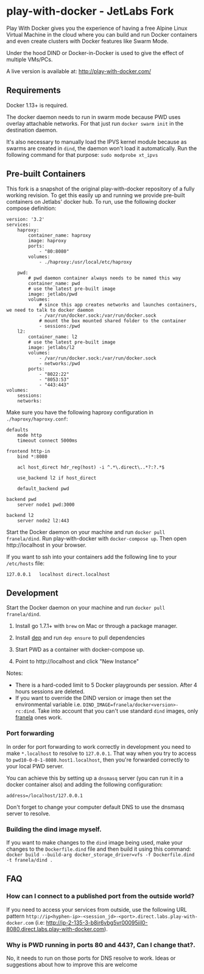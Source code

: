 # play-with-docker - JetLabs Fork

Play With Docker gives you the experience of having a free Alpine Linux Virtual Machine in the cloud
where you can build and run Docker containers and even create clusters with Docker features like Swarm Mode.

Under the hood DIND or Docker-in-Docker is used to give the effect of multiple VMs/PCs.

A live version is available at: http://play-with-docker.com/

## Requirements

Docker 1.13+ is required. 

The docker daemon needs to run in swarm mode because PWD uses overlay attachable networks. For that
just run  `docker swarm init` in the destination daemon.

It's also necessary to manually load the IPVS kernel module because as swarms are created in `dind`, 
the daemon won't load it automatically. Run the following command for that purpose: `sudo modprobe xt_ipvs`


## Pre-built Containers

This fork is a snapshot of the original play-with-docker repository of a fully working revision. To get this easily up and running we provide pre-built containers on Jetlabs' docker hub. To run, use the following docker compose definition:

```
version: '3.2'
services:
    haproxy:
        container_name: haproxy
        image: haproxy
        ports:
            - "80:8080"
        volumes:
            - ./haproxy:/usr/local/etc/haproxy
            
    pwd:
        # pwd daemon container always needs to be named this way
        container_name: pwd
        # use the latest pre-built image
        image: jetlabs/pwd
        volumes:
            # since this app creates networks and launches containers, we need to talk to docker daemon
            - /var/run/docker.sock:/var/run/docker.sock
            # mount the box mounted shared folder to the container
            - sessions:/pwd
    l2:
        container_name: l2
        # use the latest pre-built image
        image: jetlabs/l2
        volumes:
            - /var/run/docker.sock:/var/run/docker.sock
            - networks:/pwd
        ports:
            - "8022:22"
            - "8053:53"
            - "443:443"
volumes:
    sessions:
    networks:
```

Make sure you have the following haproxy configuration in `./haproxy/haproxy.conf`:
```
defaults
    mode http
    timeout connect 5000ms

frontend http-in
    bind *:8080

    acl host_direct hdr_reg(host) -i ^.*\.direct\..*?:?.*$

    use_backend l2 if host_direct

    default_backend pwd 

backend pwd
    server node1 pwd:3000

backend l2
    server node2 l2:443
```

Start the Docker daemon on your machine and run `docker pull franela/dind`. Run play-with-docker with `docker-compose up`. Then open http://localhost in your browser. 

If you want to ssh into your containers add the following line to your `/etc/hosts` file:

```
127.0.0.1   localhost direct.localhost
```

## Development

Start the Docker daemon on your machine and run `docker pull franela/dind`. 

1) Install go 1.7.1+ with `brew` on Mac or through a package manager.

2) Install [dep](https://github.com/golang/dep) and run `dep ensure` to pull dependencies

3) Start PWD as a container with docker-compose up.

5) Point to http://localhost and click "New Instance"

Notes:

* There is a hard-coded limit to 5 Docker playgrounds per session. After 4 hours sessions are deleted.
* If you want to override the DIND version or image then set the environmental variable i.e.
  `DIND_IMAGE=franela/docker<version>-rc:dind`. Take into account that you can't use standard `dind` images, only [franela](https://hub.docker.com/r/franela/) ones work.
  
### Port forwarding

In order for port forwarding to work correctly in development you need to make `*.localhost` to resolve to `127.0.0.1`. That way when you try to access to `pwd10-0-0-1-8080.host1.localhost`, then you're forwarded correctly to your local PWD server.

You can achieve this by setting up a `dnsmasq` server (you can run it in a docker container also) and adding the following configuration:

```
address=/localhost/127.0.0.1
```

Don't forget to change your computer default DNS to use the dnsmasq server to resolve.

### Building the dind image myself.

If you want to make changes to the `dind` image being used, make your changes to the `Dockerfile.dind` file and then build it using this command: `docker build --build-arg docker_storage_driver=vfs -f Dockerfile.dind -t franela/dind .` 

## FAQ

### How can I connect to a published port from the outside world?


If you need to access your services from outside, use the following URL pattern `http://ip<hyphen-ip>-<session_jd>-<port>.direct.labs.play-with-docker.com` (i.e: http://ip-2-135-3-b8ir6vbg5vr00095iil0-8080.direct.labs.play-with-docker.com).

### Why is PWD running in ports 80 and 443?, Can I change that?.

No, it needs to run on those ports for DNS resolve to work. Ideas or suggestions about how to improve this
are welcome
